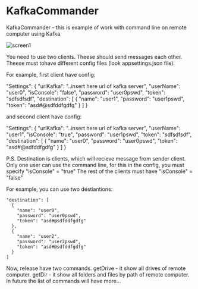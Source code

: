# KafkaCommander
KafkaCommander - this is example of work with command line on remote computer using Kafka

![screen1](https://user-images.githubusercontent.com/56368289/166828176-a22f0a2e-20cc-497d-a9f1-0551bab6b46a.png)

You need to use two clients.
Theese should send messages each other.
Theese must tohave different config files (look appsettings.json file).

For example, first client have config:


  "Settings": {
    "urlKafka": "..insert here url of kafka server",
    "userName": "user0",
    "isConsole": "false",
    "password": "user0pswd",
    "token": "sdfsdfsdf",
    "destination": [
      {
        "name": "user1",
        "password": "user1pswd", 
        "token": "asd#@sdfddfgdfg"
      }
    ]
  }


and second client have config:

  "Settings": {
    "urlKafka": "..insert here url of kafka server",
    "userName": "user1",
    "isConsole": "true",
    "password": "user1pswd",
    "token": "sdfsdfsdf",
    "destination": [
      {
        "name": "user0",
        "password": "user0pswd", 
        "token": "asd#@sdfddfgdfg"
      }
    ]
  }


P.S. Destination is clients, which will recieve message from sender client.
Only one user can use the command line, for this in the config, you must specify
"isConsole" = "true"
The rest of the clients must have
"isConsole" = "false"

For example, you can use two destiantions:

    "destination": [
      {
        "name": "user0",
        "password": "user0pswd", 
        "token": "asd#@sdfddfgdfg"
      },
      {
        "name": "user2",
        "password": "user2pswd", 
        "token": "asd#@sdfddfgdfg"
      }
    ]


Now, release have two commands.
getDrive - it show all drives of remote computer.
getDir - it show all folders and files by path of remote computer.
In future the list of commands will have more...
